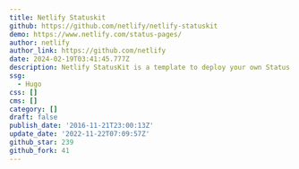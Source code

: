 ```yaml
---
title: Netlify Statuskit
github: https://github.com/netlify/netlify-statuskit
demo: https://www.netlify.com/status-pages/
author: netlify
author_link: https://github.com/netlify
date: 2024-02-19T03:41:45.777Z
description: Netlify StatusKit is a template to deploy your own Status pages on Netlify.
ssg:
  - Hugo
css: []
cms: []
category: []
draft: false
publish_date: '2016-11-21T23:00:13Z'
update_date: '2022-11-22T07:09:57Z'
github_star: 239
github_fork: 41
---
```


